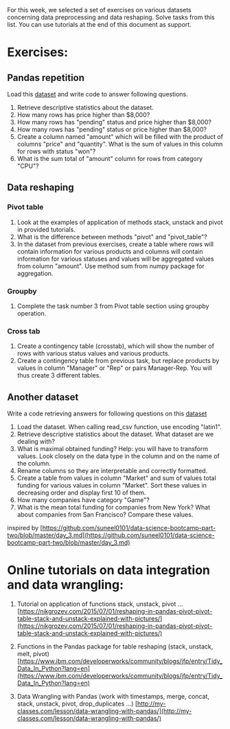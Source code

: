 For this week, we selected a set of exercises on various datasets concerning data preprocessing and data reshaping. Solve tasks from this list. You can use tutorials at the end of this document as support.

# Exercises:

## Pandas repetition

Load this [dataset](https://s3.amazonaws.com/python-level-2/sales-funnel.csv) and write code to answer following questions.

1. Retrieve descriptive statistics about the dataset.
2. How many rows has price higher than $8,000?
3. How many rows has "pending" status and price higher than $8,000?
4. How many rows has "pending" status or price higher than $8,000?
5. Create a column named "amount" which will be filled with the product of columns "price" and "quantity". What is the sum of values in this column for rows with status "won"?
6. What is the sum total of "amount" column for rows from category "CPU"?

## Data reshaping

### Pivot table

1. Look at the examples of application of methods stack, unstack and pivot in provided tutorials.
2. What is the difference between methods "pivot" and "pivot_table"?
3. In the dataset from previous exercises, create a table where rows will contain information for various products and columns will contain information for various statuses and values will be aggregated values from column "amount". Use method sum from numpy package for aggregation.

### Groupby

1. Complete the task number 3 from Pivot table section using groupby operation.

### Cross tab

1. Create a contingency table (crosstab), which will show the number of rows with various status values and various products.
2. Create a contingency table from previous task, but replace products by values in column "Manager" or "Rep" or pairs Manager-Rep. You will thus create 3 different tables. 


## Another dataset

Write a code retrieving answers for following questions on this [dataset](https://raw.githubusercontent.com/suneel0101/lesson-plan/master/crunchbase_monthly_export.csv)


1. Load the dataset. When calling read_csv function, use encoding "latin1".
2. Retrieve descriptive statistics about the dataset. What dataset are we dealing with?
3. What is maximal obtained funding? Help: you will have to transform values. Look closely on the data type in the column and on the name of the column.
4. Rename columns so they are interpretable and correctly formatted.
5. Create a table from values in column "Market" and sum of values total funding for various values in column "Market". Sort these values in decreasing order and display first 10 of them.
6. How many companies have category "Game"?
7. What is the mean total funding for companies from New York? What about companies from San Francisco? Compare these values.

inspired by [https://github.com/suneel0101/data-science-bootcamp-part-two/blob/master/day_3.md](https://github.com/suneel0101/data-science-bootcamp-part-two/blob/master/day_3.md)

# Online tutorials on data integration and data wrangling:

1. Tutorial on application of functions stack, unstack, pivot ...
[https://nikgrozev.com/2015/07/01/reshaping-in-pandas-pivot-pivot-table-stack-and-unstack-explained-with-pictures/](https://nikgrozev.com/2015/07/01/reshaping-in-pandas-pivot-pivot-table-stack-and-unstack-explained-with-pictures/)

2. Functions in the Pandas package for table reshaping (stack, unstack, melt, pivot)
[https://www.ibm.com/developerworks/community/blogs/jfp/entry/Tidy_Data_In_Python?lang=en](https://www.ibm.com/developerworks/community/blogs/jfp/entry/Tidy_Data_In_Python?lang=en)

3. Data Wrangling with Pandas (work with timestamps, merge, concat, stack, unstack, pivot, drop_duplicates ...)
[http://my-classes.com/lesson/data-wrangling-with-pandas/](http://my-classes.com/lesson/data-wrangling-with-pandas/)
